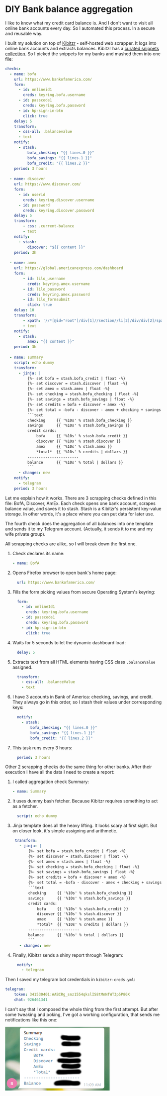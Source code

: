 # DIY Bank balance aggregation

I like to know what my credit card balance is.
And I don't want to visit all online bank accounts every day.
So I automated this process.
In a secure and reusable way.

I built my solution on top of [Kibitzr](https://kibitzr.github.io/) - self-hosted web scrapper.
It logs into online bank accounts and extracts balances.
Kibitzr has a [curated snippets collection](https://github.com/kibitzr/recipes/tree/master/banks).
So I picked the snippets for my banks and mashed them into one file:

```yaml
checks:
  - name: bofa
    url: https://www.bankofamerica.com/
    form:
      - id: onlineid1
        creds: keyring.bofa.username
      - id: passcode1
        creds: keyring.bofa.password
      - id: hp-sign-in-btn
        click: true
    delay: 5
    transform:
      - css-all: .balancevalue
      - text
    notify:
      - stash:
          bofa_checking: "{{ lines.0 }}" 
          bofa_savings: "{{ lines.1 }}" 
          bofa_credit: "{{ lines.2 }}" 
    period: 3 hours

  - name: discover
    url: https://www.discover.com/
    form:
      - id: userid
        creds: keyring.discover.username
      - id: password
        creds: keyring.discover.password
    delay: 5
    transform:
        - css: .current-balance
        - text
    notify:
      - stash:
          discover: "${{ content }}" 
    period: 3h

  - name: amex
    url: https://global.americanexpress.com/dashboard
    form:
        - id: lilo_username
          creds: keyring.amex.username
        - id: lilo_password
          creds: keyring.amex.password
        - id: lilo_formsubmit
          click: true
    delay: 10
    transform:
        - xpath: '//*[@id="root"]/div[1]//section//li[2]/div/div[2]/span'
        - text
    notify:
      - stash:
          amex: "{{ content }}" 
    period: 3h

  - name: summary
    script: echo dummy
    transform:
      - jinja: |
          {%- set bofa = stash.bofa_credit | float -%} 
          {%- set discover = stash.discover | float -%} 
          {%- set amex = stash.amex | float -%} 
          {%- set checking = stash.bofa_checking | float -%} 
          {%- set savings = stash.bofa_savings | float -%} 
          {%- set credits = bofa + discover + amex -%} 
          {%- set total = -bofa - discover - amex + checking + savings -%} 
          ```text
          checking     {{ '%10s' % stash.bofa_checking }}
          savings      {{ '%10s' % stash.bofa_savings }}
          credit cards:
              bofa     {{ '%10s' % stash.bofa_credit }}
              discover {{ '%10s' % stash.discover }}
              amex     {{ '%10s' % stash.amex }}
              *total*  {{ '%10s' % credits | dollars }}
          -----------------------
          balance      {{ '%10s' % total | dollars }}
          ```
      - changes: new 
    notify:
      - telegram
    period: 3 hours
```

Let me explain how it works.
There are 3 scrapping checks defined in this file: BofA, Discover, AmEx.
Each check opens one bank account, scrapes balance value, and saves it to stash.
Stash is a Kibitzr's persistent key-value storage.
In other words, it's a place where you can put data for later use.

The fourth check does the aggregation of all balances into one template and sends it
to my Telegram account. (Actually, it sends it to me and my wife private group).

All scrapping checks are alike, so I will break down the first one.

1. Check declares its name:
   ```yaml
   - name: BofA
   ```
2. Opens Firefox browser to open bank's home page:
   ```yaml
     url: https://www.bankofamerica.com/
   ```
3. Fills the form picking values from secure Operating System's keyring:
   ```yaml
     form:
       - id: onlineId1
         creds: keyring.bofa.username
       - id: passcode1
         creds: keyring.bofa.password
       - id: hp-sign-in-btn
         click: true
   ```
4. Waits for 5 seconds to let the dynamic dashboard load:
   ```yaml
     delay: 5
   ```
5. Extracts text from all HTML elements having CSS class `.balanceValue` assigned.
   ```yaml
     transform:
       - css-all: .balanceValue
       - text
   ```
6. I have 3 accounts in Bank of America: checking, savings, and credit.
   They always go in this order, so I stash their values under corresponding keys:
   ```yaml
     notify:
       - stash:
           bofa_checking: "{{ lines.0 }}"
           bofa_savings: "{{ lines.1 }}"
           bofa_credit: "{{ lines.2 }}"
   ```
7. This task runs every 3 hours:
   ```yaml
     period: 3 hours
   ```

Other 2 scrapping checks do the same thing for other banks.
After their execution I have all the data I need to create a report:

1. I called aggregation check Summary:
   ```yaml
   - name: Summary
   ```
2. It uses dummy bash fetcher. Because Kibitzr requires something to act as a fetcher.
   ```yaml
     script: echo dummy
   ```
3. Jinja template does all the heavy lifting.
   It looks scary at first sight. But on closer look, it's simple assigning and arithmetic.
   ```yaml
    transform:
      - jinja: |
          {%- set bofa = stash.bofa_credit | float -%} 
          {%- set discover = stash.discover | float -%} 
          {%- set amex = stash.amex | float -%} 
          {%- set checking = stash.bofa_checking | float -%} 
          {%- set savings = stash.bofa_savings | float -%} 
          {%- set credits = bofa + discover + amex -%} 
          {%- set total = -bofa - discover - amex + checking + savings -%} 
          ```text
          checking     {{ '%10s' % stash.bofa_checking }}
          savings      {{ '%10s' % stash.bofa_savings }}
          credit cards:
              bofa     {{ '%10s' % stash.bofa_credit }}
              discover {{ '%10s' % stash.discover }}
              amex     {{ '%10s' % stash.amex }}
              *total*  {{ '%10s' % credits | dollars }}
          -----------------------
          balance      {{ '%10s' % total | dollars }}
          ```
      - changes: new 
   ```
4. Finally, Kibitzr sends a shiny report through Telegram:
   ```yaml
     notify:
       - telegram
   ```

Then I saved my telegram bot credentials in `kibitzr-creds.yml`:

```yaml
telegram:
    token: 341530401:AABCRg_snz1554qkslIS8tMnNfWT3p5P80X
    chat: 926461341
```

I can't say that I composed the whole thing from the first attempt.
But after some tweaking and poking, I've got a working configuration,
that sends me notifications like this one:

![Balance report](images/balance.png)
